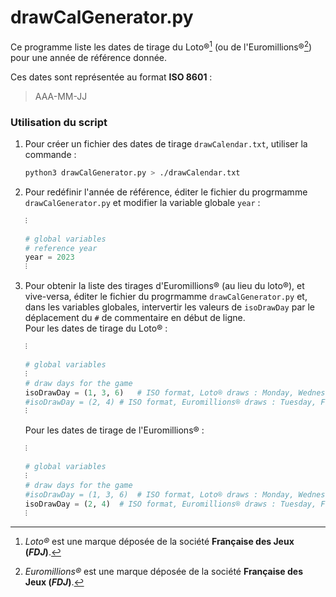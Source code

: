# drawCalGenerator.py

Ce programme liste les dates de tirage du Loto®[^1] (ou de l'Euromillions®[^2]) pour une année de référence donnée.

Ces dates sont représentée au format **ISO 8601** :

>
>   AAA-MM-JJ
>

### Utilisation du script

1. Pour créer un fichier des dates de tirage `drawCalendar.txt`, utiliser la commande :    
   ```bash
   python3 drawCalGenerator.py > ./drawCalendar.txt
   ```
2. Pour redéfinir l'année de référence, éditer le fichier du progrmamme `drawCalGenerator.py` et
   modifier la variable globale `year` :
   ```python
   ⫶
   
   # global variables
   # reference year
   year = 2023
   ⫶
   ```
3. Pour obtenir la liste des tirages d'Euromillions® (au lieu du loto®), et vive-versa,
   éditer le fichier du progrmamme `drawCalGenerator.py` et, dans les variables globales,
   intervertir les valeurs de `isoDrawDay` par le déplacement du `#` de commentaire en début de ligne.    
   Pour les dates de tirage du Loto® :
   ```python
   ⫶
   
   # global variables
   ⫶
   # draw days for the game
   isoDrawDay = (1, 3, 6)	# ISO format, Loto® draws : Monday, Wednesday, Saturday
   #isoDrawDay = (2, 4)	# ISO format, Euromillions® draws : Tuesday, Friday
   ⫶
   ```
   Pour les dates de tirage de l'Euromillions® :
   ```python
   ⫶
   
   # global variables
   ⫶
   # draw days for the game
   #isoDrawDay = (1, 3, 6)	# ISO format, Loto® draws : Monday, Wednesday, Saturday
   isoDrawDay = (2, 4)	# ISO format, Euromillions® draws : Tuesday, Friday
   ⫶
   ```

[^1]: *Loto®* est une marque déposée de la société **Française des Jeux (*FDJ*)**.
[^2]: *Euromillions®* est une marque déposée de la société **Française des Jeux (*FDJ*)**.

